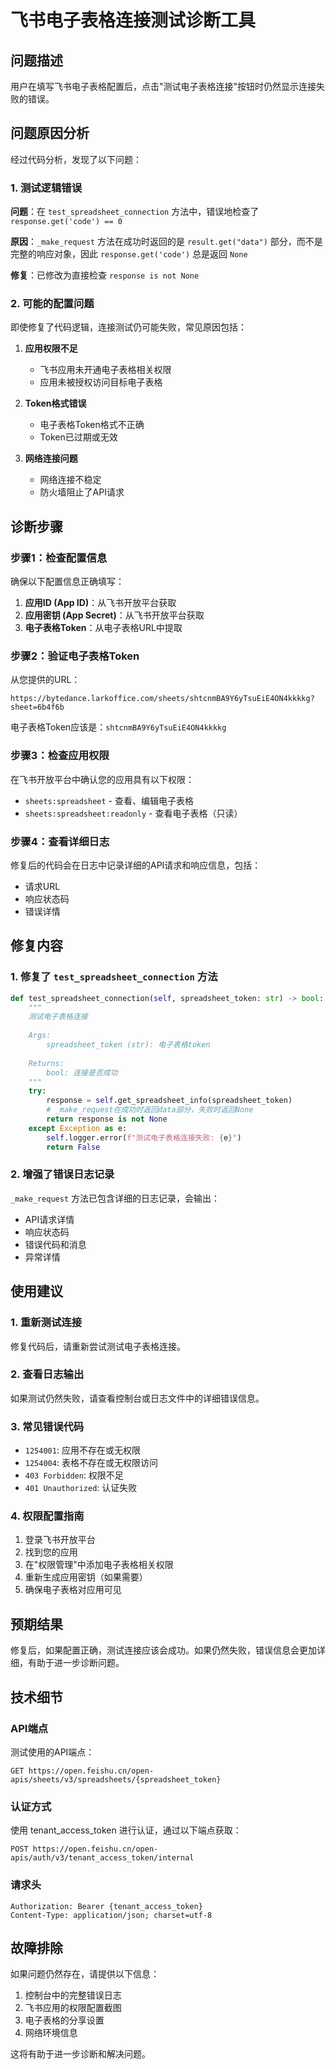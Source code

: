 # 飞书电子表格连接测试诊断工具

## 问题描述

用户在填写飞书电子表格配置后，点击"测试电子表格连接"按钮时仍然显示连接失败的错误。

## 问题原因分析

经过代码分析，发现了以下问题：

### 1. 测试逻辑错误

**问题**：在 `test_spreadsheet_connection` 方法中，错误地检查了 `response.get('code') == 0`

**原因**：`_make_request` 方法在成功时返回的是 `result.get("data")` 部分，而不是完整的响应对象，因此 `response.get('code')` 总是返回 `None`

**修复**：已修改为直接检查 `response is not None`

### 2. 可能的配置问题

即使修复了代码逻辑，连接测试仍可能失败，常见原因包括：

1. **应用权限不足**
   - 飞书应用未开通电子表格相关权限
   - 应用未被授权访问目标电子表格

2. **Token格式错误**
   - 电子表格Token格式不正确
   - Token已过期或无效

3. **网络连接问题**
   - 网络连接不稳定
   - 防火墙阻止了API请求

## 诊断步骤

### 步骤1：检查配置信息

确保以下配置信息正确填写：

1. **应用ID (App ID)**：从飞书开放平台获取
2. **应用密钥 (App Secret)**：从飞书开放平台获取
3. **电子表格Token**：从电子表格URL中提取

### 步骤2：验证电子表格Token

从您提供的URL：
```
https://bytedance.larkoffice.com/sheets/shtcnmBA9Y6yTsuEiE4ON4kkkkg?sheet=6b4f6b
```

电子表格Token应该是：`shtcnmBA9Y6yTsuEiE4ON4kkkkg`

### 步骤3：检查应用权限

在飞书开放平台中确认您的应用具有以下权限：
- `sheets:spreadsheet` - 查看、编辑电子表格
- `sheets:spreadsheet:readonly` - 查看电子表格（只读）

### 步骤4：查看详细日志

修复后的代码会在日志中记录详细的API请求和响应信息，包括：
- 请求URL
- 响应状态码
- 错误详情

## 修复内容

### 1. 修复了 `test_spreadsheet_connection` 方法

```python
def test_spreadsheet_connection(self, spreadsheet_token: str) -> bool:
    """
    测试电子表格连接
    
    Args:
        spreadsheet_token (str): 电子表格token
        
    Returns:
        bool: 连接是否成功
    """
    try:
        response = self.get_spreadsheet_info(spreadsheet_token)
        # _make_request在成功时返回data部分，失败时返回None
        return response is not None
    except Exception as e:
        self.logger.error(f"测试电子表格连接失败: {e}")
        return False
```

### 2. 增强了错误日志记录

`_make_request` 方法已包含详细的日志记录，会输出：
- API请求详情
- 响应状态码
- 错误代码和消息
- 异常详情

## 使用建议

### 1. 重新测试连接

修复代码后，请重新尝试测试电子表格连接。

### 2. 查看日志输出

如果测试仍然失败，请查看控制台或日志文件中的详细错误信息。

### 3. 常见错误代码

- `1254001`: 应用不存在或无权限
- `1254004`: 表格不存在或无权限访问
- `403 Forbidden`: 权限不足
- `401 Unauthorized`: 认证失败

### 4. 权限配置指南

1. 登录飞书开放平台
2. 找到您的应用
3. 在"权限管理"中添加电子表格相关权限
4. 重新生成应用密钥（如果需要）
5. 确保电子表格对应用可见

## 预期结果

修复后，如果配置正确，测试连接应该会成功。如果仍然失败，错误信息会更加详细，有助于进一步诊断问题。

## 技术细节

### API端点

测试使用的API端点：
```
GET https://open.feishu.cn/open-apis/sheets/v3/spreadsheets/{spreadsheet_token}
```

### 认证方式

使用 tenant_access_token 进行认证，通过以下端点获取：
```
POST https://open.feishu.cn/open-apis/auth/v3/tenant_access_token/internal
```

### 请求头

```
Authorization: Bearer {tenant_access_token}
Content-Type: application/json; charset=utf-8
```

## 故障排除

如果问题仍然存在，请提供以下信息：

1. 控制台中的完整错误日志
2. 飞书应用的权限配置截图
3. 电子表格的分享设置
4. 网络环境信息

这将有助于进一步诊断和解决问题。